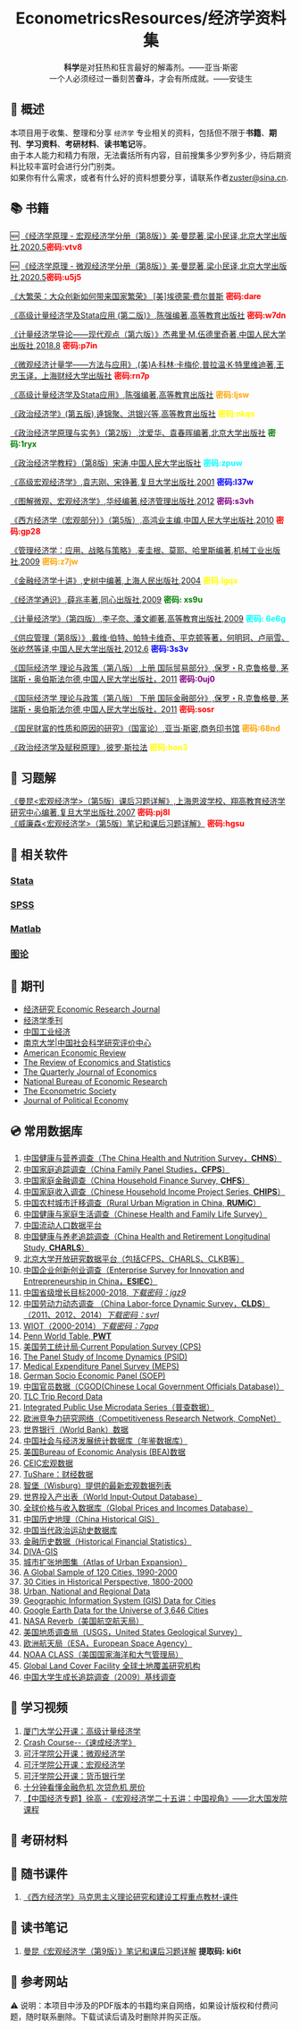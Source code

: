 <h1  align="center">EconometricsResources/经济学资料集</h1><p align="center"> <b>科学</b>是对狂热和狂言最好的解毒剂。——亚当·斯密<br> 一个人必须经过一番刻苦<b>奋斗</b>，才会有所成就。——安徒生</p>

:star2: 概述
-----------

本项目用于收集、整理和分享 `经济学` 专业相关的资料，包括但不限于**书籍**、**期刊**、**学习资料**、**考研材料**、**读书笔记**等。  
由于本人能力和精力有限，无法囊括所有内容，目前搜集多少罗列多少，待后期资料比较丰富时会进行分门别类。  
如果你有什么需求，或者有什么好的资料想要分享，请联系作者<zuster@sina.cn>.

:books: 书籍
------------
🆕 [《经济学原理 - 宏观经济学分册（第8版）》美·曼昆著,梁小民译,北京大学出版社,2020.5](https://pan.baidu.com/s/1K9qRoU5ZpCUPjJmei1SrLA)<b style="color:red;">密码:vtv8</b>

🆕 [《经济学原理 - 微观经济学分册（第8版）》美·曼昆著,梁小民译,北京大学出版社,2020.5](https://pan.baidu.com/s/1sw3iGa9BDL0QMjYVzTljPQ)<b style="color:red;">密码:u5j5</b>

[《大繁荣：大众创新如何带来国家繁荣》 [美]埃德蒙·费尔普斯](https://pan.baidu.com/s/1dmjB7e2D6deAgetMq3CEDQ) <b style="color:red;">密码:dare</b>

[《高级计量经济学及Stata应用 (第二版)》,陈强编著,高等教育出版社](https://pan.baidu.com/s/17YE9lM6rUmUU8b-cfiDlcw) <b style="color:red;">密码:w7dn</b>

[《计量经济学导论——现代观点（第六版）》杰弗里·M.伍德里奇著,中国人民大学出版社,2018.8](https://pan.baidu.com/s/1rKjmA2oxwnjEXkBPBOYbGQ) <b style="color:red;">密码:p7in</b>

[《微观经济计量学——方法与应用》,(美)A·科林·卡梅伦,普拉温·K·特里维迪著,王忠玉译，上海财经大学出版社](https://pan.baidu.com/s/1CzQyJmpciIGmyOTkYMFp8g) <b style="color:red;">密码:rn7p</b>

[《高级计量经济学及Stata应用》,陈强编著,高等教育出版社](https://pan.baidu.com/s/1ZPMrdscmVGCFIg9bmp8b7w) <b style="color:orange;">密码:ljsw</b>

[《政治经济学》(第五版),逄锦聚、洪银兴等,高等教育出版社](https://pan.baidu.com/s/1SofCsrEz9S1Gr5AGBYKn-g) <b style="color:yellow;">密码:nkqs</b>

[《政治经济学原理与实务》（第2版）,沈爱华、袁春晖编著,北京大学出版社](https://pan.baidu.com/s/1JPNplrb20veyLtk4yDhR9g) <b style="color:green;">密码:1ryx</b>

[《政治经济学教程》（第8版）宋涛,中国人民大学出版社](https://pan.baidu.com/s/1INW5l86AP45YwfXW38QbTw) <b style="color:cyan;">密码:zpuw</b>

[《高级宏观经济学》,袁志刚、宋铮著,复旦大学出版社,2001](https://pan.baidu.com/s/1o-330_5zJbQ3cggEW1K42Q) <b style="color:blue;">密码:l37w</b>

[《图解微观、宏观经济学》,华经编著,经济管理出版社,2012](https://pan.baidu.com/s/1_nhuOxQYL-uHVxmPBO025Q) <b style="color:purple;">密码:s3vh</b>

[《西方经济学（宏观部分）》（第5版）,高鸿业主编,中国人民大学出版社,2010](https://pan.baidu.com/s/1VG1K1afQTH7pSBuv0uy7eA) <b style="color:red;">密码:gp28</b>

[《管理经济学：应用、战略与策略》,麦圭根、莫耶、哈里斯编著,机械工业出版社,2009](https://pan.baidu.com/s/11i0PtXL6-RTM3nFTmFJ1DQ) <b style="color:orange;">密码:z7jw</b>

[《金融经济学十讲》,史树中编著,上海人民出版社,2004](https://pan.baidu.com/s/1pC_eK56wnpCGxLTBEf4xGw) <b style="color:yellow;">密码:lgqx</b>

[《经济学通识》,薛兆丰著,同心出版社,2009](https://pan.baidu.com/s/1SLcde0_xIxJ_zKaD8FmReA) <b style="color:green;">密码: xs9u</b>

[《计量经济学》（第四版）,李子奈、潘文卿著,高等教育出版社,2009](https://pan.baidu.com/s/10i2Dttmqox7XdNSDq00bUQ) <b style="color:cyan;">密码: 6e6g</b>

[《供应管理（第8版）》,戴维·伯特、帕特卡维奇、平克顿等著，何明珂、卢丽雪、张屹然等译,中国人民大学出版社,2012.6](https://pan.baidu.com/s/1N-ArK83cXxUVWyrnNKwgbQ) <b style="color:blue;">密码:3s3v</b>

[《国际经济学 理论与政策（第八版） 上册 国际贸易部分》,保罗・R.克鲁格曼, 茅瑞斯・奥伯斯法尔德,中国人民大学出版社，2011](https://pan.baidu.com/s/1FVyAh0ccAfTf8WRHwxfeug) <b style="color:purple;">密码:0uj0</b>

[《国际经济学 理论与政策（第八版） 下册 国际金融部分》,保罗・R.克鲁格曼, 茅瑞斯・奥伯斯法尔德,中国人民大学出版社，2011](https://pan.baidu.com/s/102OBtPSFUU2PashSTLUTQQ) <b style="color:red;">密码:sosr</b>

[《国民财富的性质和原因的研究》（国富论）,亚当·斯密,商务印书馆](https://pan.baidu.com/s/1VxNmBJhEQsmhEwRhW_-SrQ) <b style="color:orange;">密码:68nd</b>  

[《政治经济学及赋税原理》,彼罗·斯拉法](https://pan.baidu.com/s/1s8q8HAr9Ni1Z-n-4IBotoQ) <b style="color:yellow;">密码:hon3</b>



:page_facing_up: 习题解
------

[《曼昆<宏观经济学>（第5版）课后习题详解》,上海恩波学校、翔高教育经济学研究中心编著,复旦大学出版社,2007](https://pan.baidu.com/s/1qmvg_99qzMN7uwaKu70_Xg) <b style="color:red;">密码:pj8l</b>  
[《威廉森<宏观经济学>（第5版）笔记和课后习题详解》](https://pan.baidu.com/s/1k8wTY4cMP6J9BPKKvE6log) <b style="color:red;">密码:hgsu</b>

:floppy_disk: 相关软件
--------

### [Stata](Soft/Stata.md)

### [SPSS](Soft/Spss.md)

### [Matlab](Soft/Matlab.md)

### [图论](Soft/GraphTheory.md)

:newspaper: 期刊
----------------

-	[经济研究 Economic Research Journal](http://www.cesgw.cn/cn/default.aspx)  
-	[经济学季刊](https://www.nsd.pku.edu.cn/cbw/jjxjk/index.htm)  
-	[中国工业经济](http://www.ciejournal.org/)
-	[南京大学|中国社会科学研究评价中心](https://cssrac.nju.edu.cn/)
-	[American Economic Review](https://www.aeaweb.org/journals/aer)
-	[The Review of Economics and Statistics](https://www.mitpressjournals.org/loi/rest)  
-	[The Quarterly Journal of Economics](https://academic.oup.com/qje)
-	[National Bureau of Economic Research](https://www.nber.org/)
-	[The Econometric Society](https://www.econometricsociety.org/)
-	[Journal of Political Economy](https://www.journals.uchicago.edu/toc/jpe/current)

:cd: 常用数据库
---------------

1.	[中国健康与营养调查（The China Health and Nutrition Survey，**CHNS**）](https://www.cpc.unc.edu/projects/china/data)
2.	[中国家庭追踪调查（China Family Panel Studies，**CFPS**）](https://opendata.pku.edu.cn/dataverse/CFPS)
3.	[中国家庭金融调查（China Household Finance Survey, **CHFS**）](http://chfs.swufe.edu.cn/)
4.	[中国家庭收入调查（Chinese Household Income Project Series, **CHIPS**）](http://www.icpsr.umich.edu/icpsrweb/ICPSR/series/00243)
5.	[中国农村城市迁移调查（Rural Urban Migration in China, **RUMiC**）](http://idsc.iza.org/?page=27&id=58)
6.	[中国健康与家庭生活调查（Chinese Health and Family Life Survey）]()
7.	[中国流动人口数据平台](http://www.chinaldrk.org.cn)
8.	[中国健康与养老追踪调查（China Health and Retirement Longitudinal Study, **CHARLS**）](https://opendata.pku.edu.cn/dataverse/CHARLS)
9.	[北京大学开放研究数据平台（包括CFPS、CHARLS、CLKB等）](https://opendata.pku.edu.cn/)
10.	[中国企业创新创业调查（Enterprise Survey for Innovation and Entrepreneurship in China，**ESIEC**）](https://opendata.pku.edu.cn/dataverse/esiec)
11.	[中国省级增长目标2000-2018, *下载密码：jgz9*](https://pan.baidu.com/s/1QyOrNphbfgFLjFzqAmmf_Q)
12.	[中国劳动力动态调查 （China Labor-force Dynamic Survey，**CLDS**）（2011、2012、2014）*下载密码：svrl*](https://pan.baidu.com/s/1QO8jxlXiBsleO3RcUN9Hjw)
13.	[WIOT（2000-2014）*下载密码：7gpa*](https://pan.baidu.com/s/1bOT6sjRNEfxQbixZdUJO0A)
14.	[Penn World Table, **PWT**](https://www.rug.nl/ggdc/productivity/pwt/)
15.	[美国劳工统计局·Current Population Survey (CPS)](https://www.bls.gov/cps/)
16.	[The Panel Study of Income Dynamics (PSID)](http://psidonline.isr.umich.edu/)
17.	[Medical Expenditure Panel Survey (MEPS)](http://meps.ahrq.gov/mepsweb/about_meps/survey_back.jsp)
18.	[German Socio Economic Panel (SOEP)](http://www.diw.de/en/diw_02.c.222857.en/documents.html)
19.	[中国官员数据（CGOD(Chinese Local Government Officials Database)）](http://sijichun.pro/www.govofficial.com)
20.	[TLC Trip Record Data](http://www.nyc.gov/html/tlc/html/about/trip_record_data.shtml)
21.	[Integrated Public Use Microdata Series（普查数据）](https://international.ipums.org/international/l)
22.	[欧洲竞争力研究网络（Competitiveness Research Network, CompNet）](http://www.comp-net.org/)
23.	[世界银行（World Bank）数据](http://data.worldbank.org/)
24.	[中国社会与经济发展统计数据库（年鉴数据库）](http://tongji.cnki.net/kns55/index.aspx)
25.	[美国Bureau of Economic Analysis (BEA)数据](http://www.bea.gov/index.htm)
26.	[CEIC宏观数据](https://www.ceicdata.com/zh-hans)
27.	[TuShare：财经数据](http://tushare.org/index.html)
28.	[智堡（Wisburg）提供的最新宏观数据列表](http://www.wisburg.com/data/)
29.	[世界投入产出表（World Input-Output Database）](http://www.wiod.org/new_site/home.htm)
30.	[全球价格与收入数据库（Global Prices and Incomes Database）](http://gpih.ucdavis.edu/Datafilelist.htm#)
31.	[中国历史地理（China Historical GIS）](http://www.fas.harvard.edu/~chgis/)
32.	[中国当代政治运动史数据库](http://ccrd.usc.cuhk.edu.hk/Default.aspx)
33.	[金融历史数据（Historical Financial Statistics）](http://www.centerforfinancialstability.org/hfs.php)
34.	[DIVA-GIS](http://www.diva-gis.org/data/)
35.	[城市扩张地图集（Atlas of Urban Expansion）](http://www.lincolninst.edu/subcenters/atlas-urban-expansion/Default.aspx)
36.	[A Global Sample of 120 Cities, 1990-2000](http://www.lincolninst.edu/subcenters/atlas-urban-expansion/global-sample-cities.aspx)
37.	[30 Cities in Historical Perspective, 1800-2000](http://www.lincolninst.edu/subcenters/atlas-urban-expansion/historical-sample-cities.aspx)
38.	[Urban, National and Regional Data](http://www.lincolninst.edu/subcenters/atlas-urban-expansion/urban-national-data-tables.aspx)
39.	[Geographic Information System (GIS) Data for Cities](http://www.lincolninst.edu/subcenters/atlas-urban-expansion/gis-data.aspx)
40.	[Google Earth Data for the Universe of 3,646 Cities](http://www.lincolninst.edu/subcenters/atlas-urban-expansion/google-earth-data.aspx)
41.	[NASA Reverb（美国航空航天局）](http://reverb.echo.nasa.gov/reverb/)
42.	[美国地质调查局（USGS，United States Geological Survey）](http://earthexplorer.usgs.gov/)
43.	[欧洲航天局（ESA，European Space Agency）](https://scihub.copernicus.eu/dhus/#/home)
44.	[NOAA CLASS（美国国家海洋和大气管理局）](http://www.class.ncdc.noaa.gov/saa/products/welcome;jsessionid=B3B84D7D221AF40B4FC13BBAEADB34C0)
45.	[Global Land Cover Facility 全球土地覆盖研究机构](http://landcover.org/)
46.	[中国大学生成长追踪调查（2009）基线调查 ](https://pan.baidu.com/s/1ClqSGs1Oik5UCTxFuQePLg)

:movie_camera: 学习视频
-----------------------

1.	[厦门大学公开课：高级计量经济学](http://open.163.com/newview/movie/courseintro?newurl=%2Fspecial%2Fcuvocw%2Fxiadagaojijiliangjingji.html)
2.	[Crash Course--《速成经济学》](http://open.163.com/newview/movie/free?pid=MBGQ1VONR&mid=MBGQ259M4)
3.	[可汗学院公开课：微观经济学](http://open.163.com/newview/movie/courseintro?newurl=%2Fspecial%2FKhan%2Fmicroeconomics.html)
4.	[可汗学院公开课：宏观经济学](http://open.163.com/newview/movie/courseintro?newurl=%2Fspecial%2FKhan%2Fmacroeconomics.html)
5.	[可汗学院公开课：货币银行学](http://open.163.com/newview/movie/courseintro?newurl=%2Fspecial%2FKhan%2Fbankingandmoney.html)
6.	[十分钟看懂金融危机 次贷危机 房价](http://www.iqiyi.com/w_19rre7gwe9.html)  
7.	[【中国经济专题】徐高 -《宏观经济学二十五讲：中国视角》——北大国发院课程](https://www.bilibili.com/video/av70557114/)

**:school:** 考研材料
-----------

:book: 随书课件
-----------

1.	[《西方经济学》马克思主义理论研究和建设工程重点教材-课件](Courseware/《西方经济学》马克思主义理论研究和建设工程重点教材-课件/README.md)

:notebook_with_decorative_cover: 读书笔记
-----------------------------------------
1. [曼昆《宏观经济学（第9版）》笔记和课后习题详解](https://pan.baidu.com/s/1hrrm-63NwfklLplF-TiwCQ) <b>提取码: ki6t</b>

:link: 参考网站
---------------

⚠ 说明：本项目中涉及的PDF版本的书籍均来自网络，如果设计版权和付费问题，随时联系删除。下载试读后请及时删除并购买正版。
